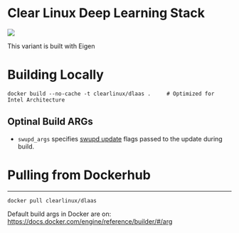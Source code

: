 # Clear Linux Deep Learning Stack
[![](https://images.microbadger.com/badges/image/clearlinux/dlaas.svg)](http://microbadger.com/images/clearlinux/dlaas "Get your own image badge on microbadger.com")

This variant is built with Eigen

# Building Locally

```
docker build --no-cache -t clearlinux/dlaas .     # Optimized for Intel Architecture
```

## Optinal Build ARGs

* `swupd_args` specifies
  [swupd update](https://clearlinux.org/documentation/clear-linux/guides/maintenance/swupd-guide#perform-a-manual-update)
  flags passed to the update during build.

# Pulling from Dockerhub
---------------------------

```
docker pull clearlinux/dlaas
```

Default build args in Docker are on: https://docs.docker.com/engine/reference/builder/#/arg
